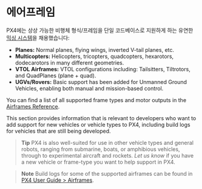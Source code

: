 # 에어프레임

PX4에는 상상 가능한 비행체 형식/프레임을 단일 코드베이스로 지원하게 하는 유연한 [믹싱 시스템](../concept/mixing.md)을 채용했습니다:

* **Planes:** Normal planes, flying wings, inverted V-tail planes, etc.
* **Multicopters:** Helicopters, tricopters, quadcopters, hexarotors, dodecarotors in many different geometries.
* **VTOL Airframes:** VTOL configurations including: Tailsitters, Tiltrotors, and QuadPlanes (plane + quad).
* **UGVs/Rovers:** Basic support has been added for Unmanned Ground Vehicles, enabling both manual and mission-based control.

You can find a list of all supported frame types and motor outputs in the [Airframes Reference](../airframes/airframe_reference.md).

This section provides information that is relevant to developers who want to add support for new vehicles or vehicle types to PX4, including build logs for vehicles that are still being developed.

> **Tip** PX4 is also well-suited for use in other vehicle types and general robots, ranging from submarine, boats, or amphibious vehicles, through to experimental aircraft and rockets. *Let us know* if you have a new vehicle or frame-type you want to help support in PX4.

<span></span>

> **Note** Build logs for some of the supported airframes can be found in [PX4 User Guide > Airframes](https://docs.px4.io/master/en/airframes/).
